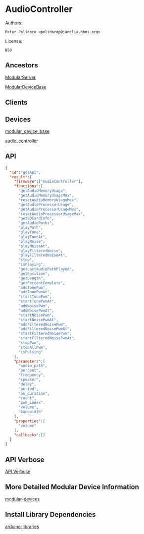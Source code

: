 # AudioController

Authors:

    Peter Polidoro <polidorop@janelia.hhmi.org>

License:

    BSD

## Ancestors

[ModularServer](https://github.com/janelia-arduino/ModularServer)

[ModularDeviceBase](https://github.com/janelia-arduino/ModularDeviceBase)

## Clients

## Devices

[modular_device_base](https://github.com/janelia-modular-devices/modular_device_base.git)

[audio_controller](https://github.com/janelia-modular-devices/audio_controller.git)

## API

```json
{
  "id":"getApi",
  "result":{
    "firmware":["AudioController"],
    "functions":[
      "getAudioMemoryUsage",
      "getAudioMemoryUsageMax",
      "resetAudioMemoryUsageMax",
      "getAudioProcessorUsage",
      "getAudioProcessorUsageMax",
      "resetAudioProcessorUsageMax",
      "getSDCardInfo",
      "getAudioPaths",
      "playPath",
      "playTone",
      "playToneAt",
      "playNoise",
      "playNoiseAt",
      "playFilteredNoise",
      "playFilteredNoiseAt",
      "stop",
      "isPlaying",
      "getLastAudioPathPlayed",
      "getPosition",
      "getLength",
      "getPercentComplete",
      "addTonePwm",
      "addTonePwmAt",
      "startTonePwm",
      "startTonePwmAt",
      "addNoisePwm",
      "addNoisePwmAt",
      "startNoisePwm",
      "startNoisePwmAt",
      "addFilteredNoisePwm",
      "addFilteredNoisePwmAt",
      "startFilteredNoisePwm",
      "startFilteredNoisePwmAt",
      "stopPwm",
      "stopAllPwm",
      "isPulsing"
    ],
    "parameters":[
      "audio_path",
      "percent",
      "frequency",
      "speaker",
      "delay",
      "period",
      "on_duration",
      "count",
      "pwm_index",
      "volume",
      "bandwidth"
    ],
    "properties":[
      "volume"
    ],
    "callbacks":[]
  }
}
```

## API Verbose

[API Verbose](./api.json)

## More Detailed Modular Device Information

[modular-devices](https://github.com/janelia-modular-devices/modular-devices)

## Install Library Dependencies

[arduino-libraries](https://github.com/janelia-arduino/arduino-libraries)
